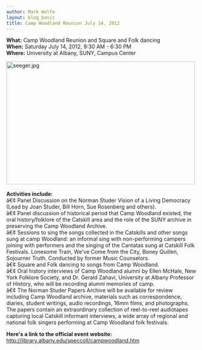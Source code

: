 ```yaml
---
author: Mark Wolfe
layout: blog_basic
title: Camp Woodland Reunion July 14, 2012
---
```

<div class="entry-body">
<p><strong>What:</strong> Camp Woodland Reunion and Square and Folk dancing<br/>
<strong>When:</strong> Saturday July 14, 2012, 9:30 AM - 6:30 PM <br/>
<strong>Where:</strong> University at Albany, SUNY, Campus Center</p>
<p><img alt="seeger.jpg" height="325" src="{{ site.url }}/posts-img/seeger.jpg" width="500"><br/>
<strong><br/>
Activities include: </strong><br/>
â€¢	Panel Discussion  on the Norman Studer Vision of a Living Democracy (Lead by Joan Studer, Bill Horn, Sue Rosenberg and others).  <br/>
â€¢	Panel discussion of historical period that Camp Woodland existed, the oral history/folklore of the Catskill area and the role of the SUNY archive in preserving the Camp Woodland Archive.<br/>
â€¢	Sessions to sing the songs collected in the Catskills and other songs sung at camp Woodland: an informal sing with non-performing campers joining with performers and the singing of the Cantatas sung at Catskill Folk Festivals. Lonesome Train, We've Come from the City, Boney Quillen, Sojourner Truth. Conducted by former Music Counselors. <br/>
â€¢	Square and Folk dancing to songs from Camp Woodland.<br/>
â€¢	Oral history interviews of Camp Woodland alumni by Ellen McHale, New York Folklore Society, and Dr. Gerald Zahavi, University at Albany Professor of History, who will be recording alumni memories of camp. <br/>
â€¢	The Norman Studer Papers Archive will be available for review including Camp Woodland archive, materials such  as correspondence, diaries, student writings, audio recordings, 16mm films, and photographs. The papers contain an extraordinary collection of reel-to-reel audiotapes capturing local Catskill informant interviews, a wide array of regional and national folk singers performing at Camp Woodland folk festivals.</img></p>
<p><strong>Here's a link to the official event website:</strong><br/>
<a href="http://library.albany.edu/speccoll/campwoodland.htm">http://library.albany.edu/speccoll/campwoodland.htm</a><br/>
</p>
</div>